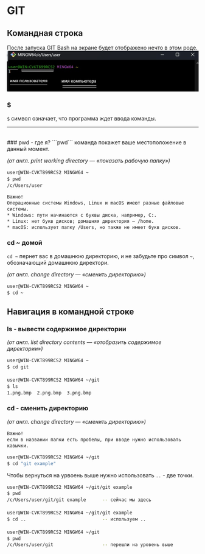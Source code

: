 # GIT
## Командная строка

После запуска GIT Bash на экране будет отображено нечто в этом роде.
![](resources/images/1.jpg)

### $
```$``` символ означает, что программа ждет ввода команды.  
___
<br>
### pwd - где я?  
```pwd``` команда покажет ваше местоположение в данный момент.  
  
*(от англ. print working directory — «показать рабочую папку»)*  

```bash
user@WIN-CVKT899RCS2 MINGW64 ~
$ pwd
/c/Users/user  
```

  
```
Важно!
Операционные системы Windows, Linux и macOS имеют разные файловые системы.
* Windows: пути начинаются с буквы диска, например, C:.
* Linux: нет букв дисков; домашняя директория — /home.
* macOS: использует папку /Users, но также не имеет букв дисков.
```

### cd ~ домой
```cd ~``` пернет вас в домашнюю директорию, и не забудьте про символ ```~```, обозначающий домашнюю директори.  

*(от англ. change directory — «сменить директорию»)*   

```bash
user@WIN-CVKT899RCS2 MINGW64 ~
$ cd ~
```

## Навигация в командной строке
### ls - вывести содержимое директории
*(от англ. list directory contents — «отобразить содержимое директории»)*  

```bash
user@WIN-CVKT899RCS2 MINGW64 ~
$ cd git

user@WIN-CVKT899RCS2 MINGW64 ~/git
$ ls
1.png.bmp  2.png.bmp  3.png.bmp
```

### cd - сменить директорию
*(от англ. change directory — «сменить директорию»)*   

```
Важно!
если в названии папки есть пробелы, при вводе нужно использовать кавычки.
```
```bash
user@WIN-CVKT899RCS2 MINGW64 ~/git
$ cd "git example"
```

Чтобы вернуться на урвоень выше нужно использовать ```..``` - две точки.  

```bash
user@WIN-CVKT899RCS2 MINGW64 ~/git/git example
$ pwd
/c/Users/user/git/git example      -- сейчас мы здесь

user@WIN-CVKT899RCS2 MINGW64 ~/git/git example
$ cd ..                            -- используем ..

user@WIN-CVKT899RCS2 MINGW64 ~/git
$ pwd
/c/Users/user/git                  -- перешли на уровень выше
```
